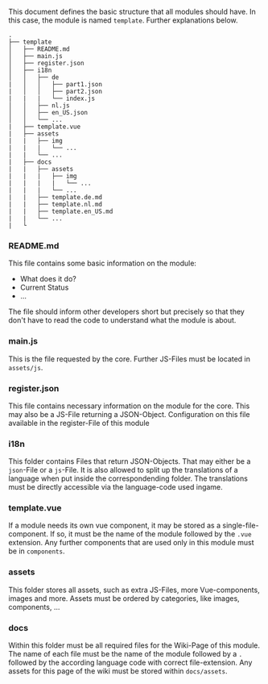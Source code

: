 This document defines the basic structure that all modules should have.
In this case, the module is named `template`. Further explanations below.
```
.
├── template
│   ├── README.md
│   ├── main.js
│   ├── register.json
│   ├── i18n
│   │   ├── de
|   │   │   ├── part1.json
|   │   │   ├── part2.json
|   |   |   └── index.js
│   │   ├── nl.js
│   │   ├── en_US.json
│   │   └── ...
|   ├── template.vue
|   ├── assets
|   |   ├── img
|   |   |   └── ...
|   |   └── ...
|   ├── docs
|   |   ├── assets
|   |   |   ├── img
|   |   |   |   └── ...
|   |   |   └── ...
|   |   ├── template.de.md
|   |   ├── template.nl.md
|   |   ├── template.en_US.md
|   |   └── ...
|   └
```

### README.md
This file contains some basic information on the module:
* What does it do?
* Current Status
* ...

The file should inform other developers short but precisely so that they don't have to read the code to understand what the module is about.

### main.js
This is the file requested by the core. Further JS-Files must be located in `assets/js`.

### register.json
This file contains necessary information on the module for the core. This may also be a JS-File returning a JSON-Object. Configuration on this file available in the register-File of this module

### i18n
This folder contains Files that return JSON-Objects. That may either be a `json`-File or a `js`-File.
It is also allowed to split up the translations of a language when put inside the correspondending folder.
The translations must be directly accessible via the language-code used ingame.

### template.vue
If a module needs its own vue component, it may be stored as a single-file-component. If so, it must be the name of the module followed by the `.vue` extension.
Any further components that are used only in this module must be in `components`.

### assets
This folder stores all assets, such as extra JS-Files, more Vue-components, images and more.
Assets must be ordered by categories, like images, components, ...

### docs
Within this folder must be all required files for the Wiki-Page of this module.
The name of each file must be the name of the module followed by a `.` followed by the according language code with correct file-extension.
Any assets for this page of the wiki must be stored within `docs/assets`.
